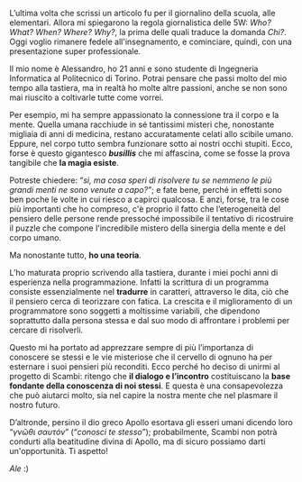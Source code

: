 L’ultima volta che scrissi un articolo fu per il giornalino della scuola, alle elementari. Allora mi spiegarono la regola giornalistica delle 5W: *Who? What? When? Where? Why?*, la prima delle quali traduce la domanda *Chi?*. Oggi voglio rimanere fedele all'insegnamento, e cominciare, quindi, con una presentazione super professionale.

Il mio nome è Alessandro, ho 21 anni e sono studente di Ingegneria Informatica al Politecnico di Torino. Potrai pensare che passi molto del mio tempo alla tastiera, ma in realtà ho molte altre passioni, anche se non sono mai riuscito a coltivarle tutte come vorrei.

Per esempio, mi ha sempre appassionato la connessione tra il corpo e la mente. Quella umana racchiude in sé tantissimi misteri che, nonostante migliaia di anni di medicina, restano accuratamente celati allo scibile umano. Eppure, nel corpo tutto sembra funzionare sotto ai nostri occhi stupiti. Ecco, forse è questo gigantesco ***busillis*** che mi affascina, come se fosse la prova tangibile che **la magia esiste**.

Potreste chiedere: “*sì, ma cosa speri di risolvere tu se nemmeno le più grandi menti ne sono venute a capo?”*; e fate bene, perché in effetti sono ben poche le volte in cui riesco a capirci qualcosa. E anzi, forse, tra le cose più importanti che ho compreso, c'è proprio il fatto che l’eterogeneità del pensiero delle persone rende pressoché impossibile il tentativo di ricostruire il puzzle che compone l'incredibile mistero della sinergia della mente e del corpo umano.

Ma nonostante tutto, **ho una teoria**.

L’ho maturata proprio scrivendo alla tastiera, durante i miei pochi anni di esperienza nella programmazione. Infatti la scrittura di un programma consiste essenzialmente nel **tradurre** in caratteri, attraverso le dita, ciò che il pensiero cerca di teorizzare con fatica. La crescita e il miglioramento di un programmatore sono soggetti a moltissime variabili, che dipendono soprattutto dalla persona stessa e dal suo modo di affrontare i problemi per cercare di risolverli.

Questo mi ha portato ad apprezzare sempre di più l’importanza di conoscere se stessi e le vie misteriose che il cervello di ognuno ha per esternare i suoi pensieri più reconditi. Ecco perché ho deciso di unirmi al progetto di Scambi: ritengo che **il dialogo e l’incontro** costituiscano la **base fondante della conoscenza di noi stessi**. E questa è una consapevolezza che può aiutarci molto, sia nel capire la nostra mente che nel plasmare il nostro futuro.

D’altronde, persino il dio greco Apollo esortava gli esseri umani dicendo loro “*γνῶθι σαυτόν*” (“*conosci te stesso*”); probabilmente, Scambi non potrà condurti alla beatitudine divina di Apollo, ma di sicuro possiamo darti un'opportunità. Ti aspetto!

*Ale* :)
